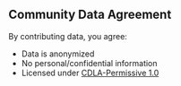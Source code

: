 ## Community Data Agreement
By contributing data, you agree:
- Data is anonymized
- No personal/confidential information
- Licensed under [CDLA-Permissive 1.0](https://cdla.io/permissive-1-0/)
